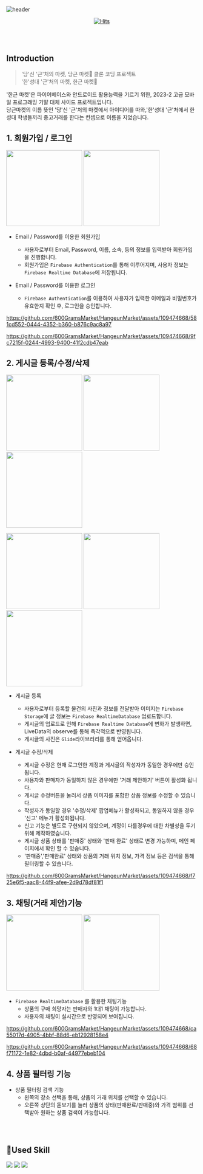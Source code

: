 ![header](https://capsule-render.vercel.app/api?type=waving&color=gradient&height=200&section=header&text=한근마켓&fontSize=60&fontAlign=78&fontAlignY=38)

<div align="center">

[![Hits](https://hits.seeyoufarm.com/api/count/incr/badge.svg?url=https%3A%2F%2Fgithub.com%2F600GramsMarket%2FHangeunMarket&count_bg=%2379C83D&title_bg=%23555555&icon=github.svg&icon_color=%23E7E7E7&title=hits&edge_flat=false)](https://hits.seeyoufarm.com)

</div>

<br><br>

## Introduction
> '당'신 '근'처의 마켓, 당근 마켓🥕 클론 코딩 프로젝트 <br>
> '한'성대 '근'처의 마켓, 한근 마켓🍖

'한근 마켓'은 파이어베이스와 안드로이드 활용능력을 기르기 위한, 2023-2 고급 모바일 프로그래밍 기말 대체 사이드 프로젝트입니다.<br>
당근마켓의 이름 뜻인 '당'신 '근'처의 마켓에서 아이디어를 따와,'한'성대 '근'처에서 한성대 학생들끼리 중고거래를 한다는 컨셉으로 이름을 지었습니다.

## 1. 회원가입 / 로그인

<p float="left">
  <img src="https://github.com/600GramsMarket/HangeunMarket/assets/109474668/133d69ab-694c-4acc-871e-1f20a024f955" width="200"/>
  <img src="https://github.com/600GramsMarket/HangeunMarket/assets/109474668/67a08611-82e1-4e1f-9585-55d4eccf4e09" width="200"/> 
</p>

- Email / Password를 이용한 회원가입
  - 사용자로부터 Email, Password, 이름, 소속, 등의 정보를 입력받아 회원가입을 진행합니다.
  - 회원가입은 `Firebase Authentication`를 통해 이루어지며, 사용자 정보는 `Firebase Realtime Database`에 저장됩니다.
  
- Email / Password를 이용한 로그인
  - `Firebase Authentication`를 이용하여 사용자가 입력한 이메일과 비밀번호가 유효한지 확인 후, 로그인을 승인합니다.

https://github.com/600GramsMarket/HangeunMarket/assets/109474668/581cd552-0444-4352-b360-b876c9ac8a97

https://github.com/600GramsMarket/HangeunMarket/assets/109474668/9fc7215f-0244-4993-9400-41f2cdb47eab

## 2. 게시글 등록/수정/삭제

<p float="left">
  <img src="https://github.com/600GramsMarket/HangeunMarket/assets/109474668/5bed04ba-e3b1-469a-a1c8-b936fade04f8" width="200"/>
  <img src="https://github.com/600GramsMarket/HangeunMarket/assets/109474668/59f5a0c3-7db8-4e6d-b7b9-7ee9aa0717c1" width="200"/>
  <img src="https://github.com/600GramsMarket/HangeunMarket/assets/109474668/b3a10eb7-d066-46c4-974b-92d050f4c52c" width="200"/> 
</p>
<p float="left">
  <img src="https://github.com/600GramsMarket/HangeunMarket/assets/109474668/5b1fbef9-560c-4779-a59a-fa7286986ea5" width="200"/>
  <img src="https://github.com/600GramsMarket/HangeunMarket/assets/109474668/c6d08978-22b9-43a7-97e5-1dc752c9b15d" width="200"/>
  <img src="https://github.com/600GramsMarket/HangeunMarket/assets/109474668/a6159ecc-9b69-4515-9c0e-882666d2a827" width="200"/>
</p>

- 게시글 등록
  - 사용자로부터 등록할 물건의 사진과 정보를 전달받아 이미지는 `Firebase Storage`에 글 정보는 `Firebase RealtimeDatabase` 업로드합니다.
  - 게시글의 업로드로 인해 `Firebase Realtime Database`에 변화가 발생하면, LiveData의 observe를 통해 즉각적으로 반영됩니다.
  - 게시글의 사진은 `Glide`라이브러리를 통해 얻어옵니다.
  
- 게시글 수정/삭제
  - 게시글 수정은 현재 로그인한 계정과 게시글의 작성자가 동일한 경우에만 승인됩니다.
  - 사용자와 판매자가 동일하지 않은 경우에만 '거래 제안하기' 버튼이 활성화 됩니다.
  - 게시글 수정버튼을 눌러서 상품 이미지를 포함한 상품 정보를 수정할 수 있습니다.
  - 작성자가 동일할 경우 '수정/삭제' 팝업메뉴가 활성화되고, 동일하지 않을 경우 '신고' 메뉴가 활성화됩니다.
  - 신고 기능은 별도로 구현되지 않았으며, 계정이 다를경우에 대한 차별성을 두기 위해 제작하였습니다.
  - 게시글 상품 상태를 '판매중' 상태와 '판매 완료' 상태로 변경 가능하며, 메인 페이지에서 확인 할 수 있습니다.
  - '판매중','판매완료' 상태와 상품의 거래 위치 정보, 가격 정보 등은 검색을 통해 필터링할 수 있습니다.



https://github.com/600GramsMarket/HangeunMarket/assets/109474668/f725e6f5-aac8-44f9-afee-2d9d78df81f1



  
## 3. 채팅(거래 제안)기능

<p float="left">
  <img src="https://github.com/600GramsMarket/HangeunMarket/assets/109474668/271ff6e8-9767-47d8-989b-7c7516473352" width="200"/>
  <img src="https://github.com/600GramsMarket/HangeunMarket/assets/109474668/81dd4cc8-c4da-4ddb-a03f-3cf0a9e05657" width="200"/>
</p>

- `Firebase RealtimeDatabase` 를 활용한 채팅기능
  - 상품의 구매 희망자는 판매자와 1대1 채팅이 가능합니다.
  - 사용자의 채팅이 실시간으로 반영되어 보여집니다.
 

https://github.com/600GramsMarket/HangeunMarket/assets/109474668/ca55017d-4905-4bbf-88d6-eb12928158e4

https://github.com/600GramsMarket/HangeunMarket/assets/109474668/68f71172-1e82-4dbd-b0af-44977ebeb104


 
## 4. 상품 필터링 기능

- 상품 필터링 검색 기능
  - 왼쪽의 장소 선택을 통해, 상품의 거래 위치를 선택할 수 있습니다.
  - 오른쪽 상단의 돋보기를 눌러 상품의 상태(판매완료/판매중)와 가격 범위를 선택받아 원하는 상품 검색이 가능합니다.



<br><br>
## 🔨Used Skill
<img src="https://img.shields.io/badge/Kotlin-7F52FF?style=flat&logo=kotlin&logoColor=white"/>
<img src="https://img.shields.io/badge/Android Studio-3DDC84?style=flat&logo=androidstudio&logoColor=white"/>
<img src="https://img.shields.io/badge/firebase-FFCA28?style=for-the-badge&logo=firebase&logoColor=white"/>



